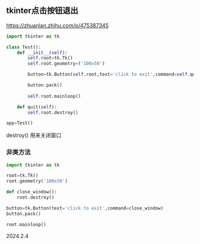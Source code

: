 ## tkinter点击按钮退出

https://zhuanlan.zhihu.com/p/475387345

```python
import tkinter as tk

class Test():
    def __init__(self):
        self.root=tk.Tk()
        self.root.geometry=('100x50')

        button=tk.Button(self.root,text='click to exit',command=self.quit)

        button.pack()
        
        self.root.mainloop()

    def quit(self):
        self.root.destroy()

app=Test()
```

destroy() 用来关闭窗口

### 非类方法

```python
import tkinter as tk

root=tk.Tk()
root.geometry('100x50')

def close_window():
    root.destroy()

button=tk.Button(text='click to exit',command=close_window)
button.pack()

root.mainloop()
```

2024.2.4